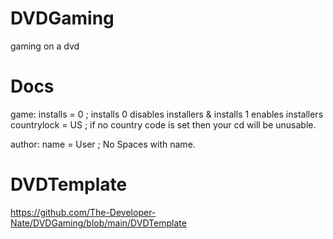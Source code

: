 # DVDGaming

gaming on a dvd

# Docs
game:
installs = 0 ; installs 0 disables installers & installs 1 enables installers
countrylock = US ; if no country code is set then your cd will be unusable.

author:
name = User ; No Spaces with name.

# DVDTemplate
https://github.com/The-Developer-Nate/DVDGaming/blob/main/DVDTemplate
